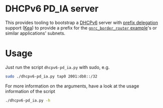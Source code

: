 # DHCPv6 PD_IA server

This provides tooling to bootstrap a [DHCPv6] server with [prefix delegation]
support ([Kea]) to provide a prefix for the [`gnrc_border_router` example]'s
or similar applications' subnets.

# Usage
Just run the script `dhcpv6-pd_ia.py` with sudo, e.g.

```sh
sudo ./dhcpv6-pd_ia.py tap0 2001:db8::/32
```

For more information on the arguments, have a look at the usage information of
the script

```sh
./dhcpv6-pd_ia.py -h
```


[DHCPv6]: https://tools.ietf.org/html/rfc8415
[prefix delegation]: https://en.wikipedia.org/wiki/Prefix_delegation
[Kea]: http://kea.isc.org
[`gnrc_border_router` example]: ../../../examples/gnrc_border_router
